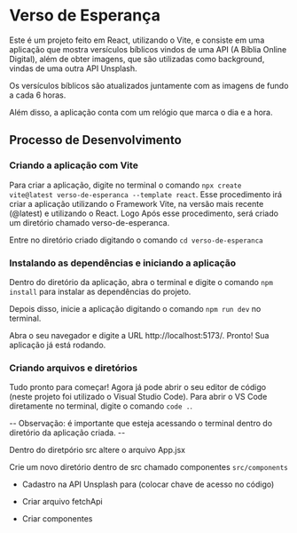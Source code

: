 # Verso de Esperança

Este é um projeto feito em React, utilizando o Vite, e consiste em uma aplicação que mostra versículos bíblicos vindos de uma API (A Bíblia Online Digital), além de obter imagens, que são utilizadas como background, vindas de uma outra API Unsplash.

Os versículos bíblicos são atualizados juntamente com as imagens de fundo a cada 6 horas.

Além disso, a aplicação conta com um relógio que marca o dia e a hora.


## Processo de Desenvolvimento

### Criando a aplicação com Vite 

Para criar a aplicação, digite no terminal o comando `npx create vite@latest verso-de-esperanca --template react`. Esse procedimento irá criar a aplicação utilizando o Framework Vite, na versão mais recente (@latest) e utilizando o React. Logo Após esse procedimento, será criado um diretório chamado verso-de-esperanca.

Entre no diretório criado digitando o comando `cd verso-de-esperanca`

### Instalando as dependências e iniciando a aplicação

Dentro do diretório da aplicação, abra o terminal e digite o comando `npm install` para instalar as dependências do projeto.

Depois disso, inicie a aplicação digitando o comando `npm run dev` no terminal.

Abra o seu navegador e digite a URL http://localhost:5173/. Pronto! Sua aplicação já está rodando.

### Criando arquivos e diretórios

Tudo pronto para começar! Agora já pode abrir o seu editor de código (neste projeto foi utilizado o Visual Studio Code). Para abrir o VS Code diretamente no terminal, digite o comando `code .`.

-- Observação: é importante que esteja acessando o terminal dentro do diretório da aplicação criada. --

Dentro do diretpório src altere o arquivo App.jsx

Crie um novo diretório dentro de src chamado componentes <code>src/components</code>


- Cadastro na API Unsplash para (colocar chave de acesso no código)

- Criar arquivo fetchApi

- Criar componentes

